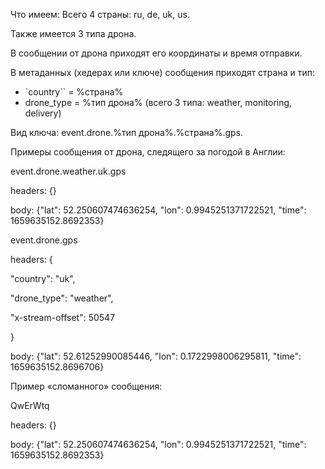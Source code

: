 Что имеем:
Всего 4 страны: ru, de, uk, us.

Также имеется 3 типа дрона.

В сообщении от дрона приходят его координаты и время отправки.

В метаданных (хедерах или ключе) сообщения приходят страна и тип:

- `country`` = %страна%
- drone_type = %тип дрона% (всего 3 типа: weather, monitoring, delivery)

Вид ключа: event.drone.%тип дрона%.%страна%.gps.

Примеры сообщения от дрона, следящего за погодой в Англии:


event.drone.weather.uk.gps

headers: {}

body: {"lat": 52.250607474636254, "lon": 0.9945251371722521, "time": 1659635152.8692353}


event.drone.gps

headers: {

"country": "uk",

"drone_type": "weather",

"x-stream-offset": 50547

}

body: {"lat": 52.61252990085446, "lon": 0.1722998006295811, "time": 1659635152.8696706}

Пример «сломанного» сообщения:


QwErWtq

headers: {}

body: {"lat": 52.250607474636254, "lon": 0.9945251371722521, "time": 1659635152.8692353}

